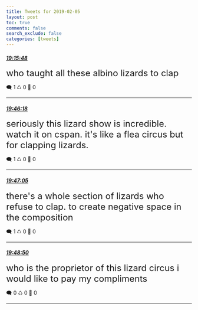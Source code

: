 ```yaml
---
title: Tweets for 2019-02-05
layout: post
toc: true
comments: false
search_exclude: false
categories: [tweets]
---
```



#### <a href = "https://twitter.com/deepfates/status/1092970080009256961">*19:15:48*</a>

<font size="5">who taught all these albino lizards to clap</font>



🗨️ 1 ♺ 0 🤍  0   

---
    
#### <a href = "https://twitter.com/deepfates/status/1092977755048751104">*19:46:18*</a>

<font size="5">seriously this lizard show is incredible. watch it on cspan. it's like a flea circus but for clapping lizards.</font>



🗨️ 1 ♺ 0 🤍  0   

---
    
#### <a href = "https://twitter.com/deepfates/status/1092977954278133760">*19:47:05*</a>

<font size="5">there's a whole section of lizards who refuse to clap. to create negative space in the composition</font>



🗨️ 1 ♺ 0 🤍  0   

---
    
#### <a href = "https://twitter.com/deepfates/status/1092978394881347584">*19:48:50*</a>

<font size="5">who is the proprietor of this lizard circus i would like to pay my compliments</font>



🗨️ 0 ♺ 0 🤍  0   

---
    
            
